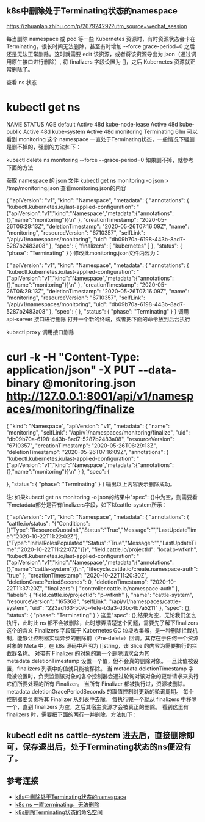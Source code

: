 ## k8s中删除处于Terminating状态的namespace
https://zhuanlan.zhihu.com/p/267924292?utm_source=wechat_session



每当删除 namespace 或 pod 等一些 Kubernetes 资源时，有时资源状态会卡在 Terminating，很长时间无法删除，甚至有时增加 --force grace-period=0 之后还是无法正常删除。这时就需要 edit 该资源，或者将该资源导出为 json（通过调用原生接口进行删除）, 将 finalizers 字段设置为 []，之后 Kubernetes 资源就正常删除了。

查看 ns 状态
# kubectl get ns
NAME              STATUS        AGE
default           Active        48d
kube-node-lease   Active        48d
kube-public       Active        48d
kube-system       Active        48d
monitoring        Terminating   61m
可以看到 monitoring 这个 namespace 一直处于Terminating状态，一般情况下强删是删不掉的，强删的方法如下：

kubectl delete ns monitoring --force --grace-period=0
如果删不掉，就参考下面的方法

获取 namespace 的 json 文件
kubectl get ns monitoring -o json > /tmp/monitoring.json
查看monitoring.json的内容

{
    "apiVersion": "v1",
    "kind": "Namespace",
    "metadata": {
        "annotations": {
            "kubectl.kubernetes.io/last-applied-configuration": "{\"apiVersion\":\"v1\",\"kind\":\"Namespace\",\"metadata\":{\"annotations\":{},\"name\":\"monitoring\"}}\n"
        },
        "creationTimestamp": "2020-05-26T06:29:13Z",
        "deletionTimestamp": "2020-05-26T07:16:09Z",
        "name": "monitoring",
        "resourceVersion": "6710357",
        "selfLink": "/api/v1/namespaces/monitoring",
        "uid": "db09b70a-6198-443b-8ad7-5287b2483a08"
    },
    "spec": {
        "finalizers": [
            "kubernetes"
        ]
    },
    "status": {
        "phase": "Terminating"
    }
}
修改此monitoring.json文件内容为：

{
    "apiVersion": "v1",
    "kind": "Namespace",
    "metadata": {
        "annotations": {
            "kubectl.kubernetes.io/last-applied-configuration": "{\"apiVersion\":\"v1\",\"kind\":\"Namespace\",\"metadata\":{\"annotations\":{},\"name\":\"monitoring\"}}\n"
        },
        "creationTimestamp": "2020-05-26T06:29:13Z",
        "deletionTimestamp": "2020-05-26T07:16:09Z",
        "name": "monitoring",
        "resourceVersion": "6710357",
        "selfLink": "/api/v1/namespaces/monitoring",
        "uid": "db09b70a-6198-443b-8ad7-5287b2483a08"
    },
    "spec": {
    },
    "status": {
        "phase": "Terminating"
    }
}
调用 api-server 接口进行删除
打开一个新的终端，或者把下面的命令放到后台执行

kubectl proxy
调用接口删除

# curl -k -H "Content-Type: application/json" -X PUT --data-binary @monitoring.json http://127.0.0.1:8001/api/v1/namespaces/monitoring/finalize
{
  "kind": "Namespace",
  "apiVersion": "v1",
  "metadata": {
    "name": "monitoring",
    "selfLink": "/api/v1/namespaces/monitoring/finalize",
    "uid": "db09b70a-6198-443b-8ad7-5287b2483a08",
    "resourceVersion": "6710357",
    "creationTimestamp": "2020-05-26T06:29:13Z",
    "deletionTimestamp": "2020-05-26T07:16:09Z",
    "annotations": {
      "kubectl.kubernetes.io/last-applied-configuration": "{\"apiVersion\":\"v1\",\"kind\":\"Namespace\",\"metadata\":{\"annotations\":{},\"name\":\"monitoring\"}}\n"
    }
  },
  "spec": {

  },
  "status": {
    "phase": "Terminating"
  }
}
输出以上内容表示删除成功。

注: 如果kubectl get ns monitoring -o json的结果中"spec": {}中为空，则需要看下metadata部分是否有finalizers字段，如下以cattle-system所示：

{
    "apiVersion": "v1",
    "kind": "Namespace",
    "metadata": {
        "annotations": {
            "cattle.io/status": "{\"Conditions\":[{\"Type\":\"ResourceQuotaInit\",\"Status\":\"True\",\"Message\":\"\",\"LastUpdateTime\":\"2020-10-22T11:22:02Z\"},{\"Type\":\"InitialRolesPopulated\",\"Status\":\"True\",\"Message\":\"\",\"LastUpdateTime\":\"2020-10-22T11:22:07Z\"}]}",
            "field.cattle.io/projectId": "local:p-wfknh",
            "kubectl.kubernetes.io/last-applied-configuration": "{\"apiVersion\":\"v1\",\"kind\":\"Namespace\",\"metadata\":{\"annotations\":{},\"name\":\"cattle-system\"}}\n",
            "lifecycle.cattle.io/create.namespace-auth": "true"
        },
        "creationTimestamp": "2020-10-22T11:20:30Z",
        "deletionGracePeriodSeconds": 0,
        "deletionTimestamp": "2020-10-22T11:37:20Z",
        "finalizers": [
            "controller.cattle.io/namespace-auth"
        ],
        "labels": {
            "field.cattle.io/projectId": "p-wfknh"
        },
        "name": "cattle-system",
        "resourceVersion": "165368",
        "selfLink": "/api/v1/namespaces/cattle-system",
        "uid": "223ad163-507c-4efe-b3a3-d3bc4b7a5211"
    },
    "spec": {},
    "status": {
        "phase": "Terminating"
    }
}
这里"spec": {},结果为空，无论我们怎么执行，此时此 ns 都不会被删除，此时想弄清楚这个问题，需要先了解下finalizers这个的含义 Finalizers 字段属于 Kubernetes GC 垃圾收集器，是一种删除拦截机制，能够让控制器实现异步的删除前（Pre-delete）回调。其存在于任何一个资源对象的 Meta 中，在 k8s 源码中声明为 []string，该 Slice 的内容为需要执行的拦截器名称。 对带有 Finalizer 的对象的第一个删除请求会为其 metadata.deletionTimestamp 设置一个值，但不会真的删除对象。一旦此值被设置，finalizers 列表中的值就只能被移除。 当 metadata.deletionTimestamp 字段被设置时，负责监测该对象的各个控制器会通过轮询对该对象的更新请求来执行它们所要处理的所有 Finalizer。 当所有 Finalizer 都被执行过，资源被删除。 metadata.deletionGracePeriodSeconds 的取值控制对更新的轮询周期。 每个控制器要负责将其 Finalizer 从列表中去除。 每执行完一个就从 finalizers 中移除一个，直到 finalizers 为空，之后其宿主资源才会被真正的删除。 看到这里有 finalizers 时，需要把下面的两行一并删除，方法如下：

kubectl edit ns cattle-system
进去后，直接删除即可，保存退出后，处于Terminating状态的ns便没有了。
---
## 参考连接
- [k8s中删除处于Terminating状态的namespace](https://zhuanlan.zhihu.com/p/267924292?utm_source=wechat_session)
- [k8s ns 一直terminating，无法删除](https://blog.csdn.net/weixin_40161254/article/details/112267509)
- [k8s删除Terminating状态的命名空间](https://www.jianshu.com/p/76a3a28af07c)